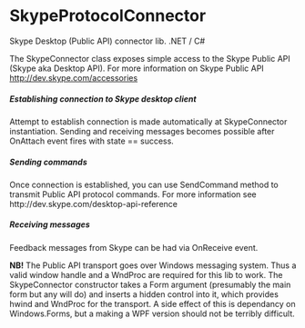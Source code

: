 SkypeProtocolConnector
======================

Skype Desktop (Public API) connector lib. .NET / C#


The SkypeConnector class exposes simple access to the Skype Public API (Skype aka Desktop API). For more information on Skype Public API http://dev.skype.com/accessories

<h5>Establishing connection to Skype desktop client</h5>
Attempt to establish connection is made automatically at SkypeConnector instantiation. Sending and receiving messages becomes possible after OnAttach event fires with state == success.

<h5>Sending commands</h5>
Once connection is established, you can use SendCommand method to transmit Public API protocol commands. For more information see http://dev.skype.com/desktop-api-reference

<h5>Receiving messages</h5>
Feedback messages from Skype can be had via OnReceive event. 

<b>NB!</b> The Public API transport goes over Windows messaging system. Thus a valid window handle and a WndProc are required for this lib to work. The SkypeConnector constructor takes a Form argument (presumably the main form but any will do) and inserts a hidden control into it, which provides hwind and WndProc for the transport. A side effect of this is dependancy on Windows.Forms, but a making a WPF version should not be terribly difficult.
